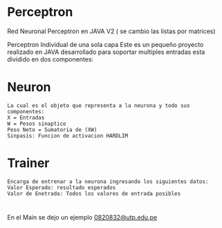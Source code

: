 # Perceptron
Red Neuronal Perceptron en JAVA V2 ( se cambio las listas por matrices)

Perceptron Individual de una sola capa
Este es un pequeño proyecto realizado en JAVA desarrollado para soportar multiples entradas esta dividido en dos componentes:

  # Neuron
    La cual es el objeto que representa a la neurona y todo sus componentes:
    X = Entradas
    W = Pesos sinaptico
    Peso Neto = Sumatoria de (XW)
    Sinpasis: Funcion de activacion HARDLIM
  # Trainer
    Encarga de entrenar a la neurona ingresando los siguientes datos:
    Valor Esperado: resultado esperados 
    Valor de Enetrada: Todos los valores de entrada posibles
#
En el Main se dejo un ejemplo
0820832@utp.edu.pe
